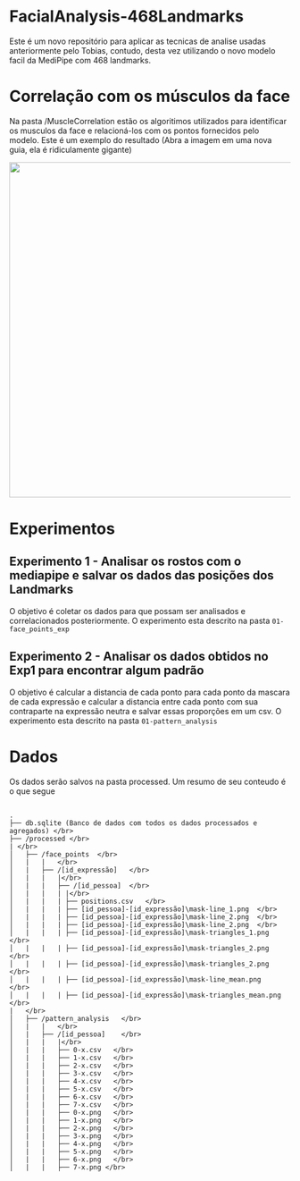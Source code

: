 # FacialAnalysis-468Landmarks

Este é um novo repositório para aplicar as tecnicas de analise usadas anteriormente pelo Tobias, contudo, desta vez utilizando o novo modelo facil da MediPipe com 468 landmarks.

# Correlação com os músculos da face

Na pasta /MuscleCorrelation estão os algoritimos utilizados para identificar os musculos da face e relacioná-los com os pontos fornecidos pelo modelo.
Este é um exemplo do resultado (Abra a imagem em uma nova guia, ela é ridiculamente gigante)

<p align="center">
<img src="./MuscleCorrelation/human-muscles-landmarks-colored.jpg" height="600px" width="auto"/>
</p>

# Experimentos

## Experimento 1 - Analisar os rostos com o mediapipe e salvar os dados das posições dos Landmarks

O objetivo é coletar os dados para que possam ser analisados e correlacionados posteriormente. O experimento esta descrito na pasta `01-face_points_exp`

## Experimento 2 - Analisar os dados obtidos no Exp1 para encontrar algum padrão

O objetivo é calcular a distancia de cada ponto para cada ponto da mascara de cada expressão e calcular a distancia entre cada ponto com sua contraparte na expressão neutra e salvar essas proporções em um csv. O experimento esta descrito na pasta `01-pattern_analysis`

# Dados

Os dados serão salvos na pasta processed. Um resumo de seu conteudo é o que segue

```

.
├── db.sqlite (Banco de dados com todos os dados processados e agregados) </br>
├── /processed </br>
| </br>
│   ├── /face_points  </br>
│   |   |   </br>
│   |   ├── /[id_expressão]   </br>
│   |   |   |</br>
│   |   |   ├── /[id_pessoa]  </br>
│   |   |   | |</br>
│   |   |   | ├── positions.csv   </br>
│   |   |   | ├── [id_pessoa]-[id_expressão]\mask-line_1.png  </br>
│   |   |   | ├── [id_pessoa]-[id_expressão]\mask-line_2.png  </br>
│   |   |   | ├── [id_pessoa]-[id_expressão]\mask-line_2.png  </br>
│   |   |   | ├── [id_pessoa]-[id_expressão]\mask-triangles_1.png </br>
│   |   |   | ├── [id_pessoa]-[id_expressão]\mask-triangles_2.png </br>
│   |   |   | ├── [id_pessoa]-[id_expressão]\mask-triangles_2.png </br>
│   |   |   | ├── [id_pessoa]-[id_expressão]\mask-line_mean.png   </br>
│   |   |   | ├── [id_pessoa]-[id_expressão]\mask-triangles_mean.png  </br>
|   </br>
│   ├── /pattern_analysis   </br>
│   |   |   </br>
│   |   ├── /[id_pessoa]    </br>
│   |   |   |</br>
│   |   |   ├── 0-x.csv   </br>
│   |   |   ├── 1-x.csv   </br>
│   |   |   ├── 2-x.csv   </br>
│   |   |   ├── 3-x.csv   </br>
│   |   |   ├── 4-x.csv   </br>
│   |   |   ├── 5-x.csv   </br>
│   |   |   ├── 6-x.csv   </br>
│   |   |   ├── 7-x.csv   </br>
│   |   |   ├── 0-x.png   </br>
│   |   |   ├── 1-x.png   </br>
│   |   |   ├── 2-x.png   </br>
│   |   |   ├── 3-x.png   </br>
│   |   |   ├── 4-x.png   </br>
│   |   |   ├── 5-x.png   </br>
│   |   |   ├── 6-x.png   </br>
│   |   |   ├── 7-x.png </br>
```
